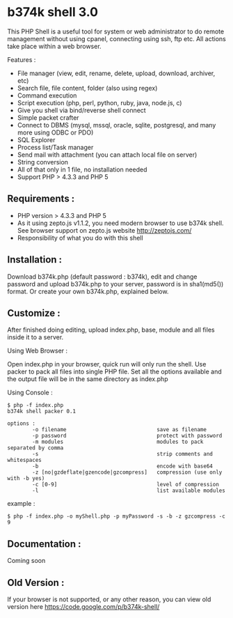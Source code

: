 # b374k shell 3.0
This PHP Shell is a useful tool for system or web administrator to do remote management without using cpanel, connecting using ssh, ftp etc. All actions take place within a web browser.

Features : 
 * File manager (view, edit, rename, delete, upload, download, archiver, etc)
 * Search file, file content, folder (also using regex)
 * Command execution
 * Script execution (php, perl, python, ruby, java, node.js, c)
 * Give you shell via bind/reverse shell connect
 * Simple packet crafter
 * Connect to DBMS (mysql, mssql, oracle, sqlite, postgresql, and many more using ODBC or PDO)
 * SQL Explorer
 * Process list/Task manager
 * Send mail with attachment (you can attach local file on server)
 * String conversion
 * All of that only in 1 file, no installation needed
 * Support PHP > 4.3.3 and PHP 5

## Requirements :
 * PHP version > 4.3.3 and PHP 5
 * As it using zepto.js v1.1.2, you need modern browser to use b374k shell. See browser support on zepto.js website http://zeptojs.com/
 * Responsibility of what you do with this shell
 
## Installation :
Download b374k.php (default password : b374k), edit and change password and upload b374k.php to your server, password is in sha1(md5()) format. Or create your own b374k.php, explained below.

## Customize :
After finished doing editing, upload index.php, base, module and all files inside it to a server.

Using Web Browser :

Open index.php in your browser, quick run will only run the shell. Use packer to pack all files into single PHP file. Set all the options available and the output file will be in the same directory as index.php

Using Console :
```
$ php -f index.php
b374k shell packer 0.1

options :
        -o filename                             save as filename
        -p password                             protect with password
        -m modules                              modules to pack separated by comma
        -s                                      strip comments and whitespaces
        -b                                      encode with base64
        -z [no|gzdeflate|gzencode|gzcompress]   compression (use only with -b yes)
        -c [0-9]                                level of compression
        -l                                      list available modules
```
example :
```
$ php -f index.php -o myShell.php -p myPassword -s -b -z gzcompress -c 9
```

## Documentation :
Coming soon

## Old Version :
If your browser is not supported, or any other reason, you can view old version here
https://code.google.com/p/b374k-shell/

